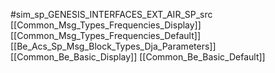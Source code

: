 #sim_sp_GENESIS_INTERFACES_EXT_AIR_SP_src
[[Common_Msg_Types_Frequencies_Display]]
[[Common_Msg_Types_Frequencies_Default]]
[[Be_Acs_Sp_Msg_Block_Types_Dja_Parameters]]
[[Common_Be_Basic_Display]]
[[Common_Be_Basic_Default]]
